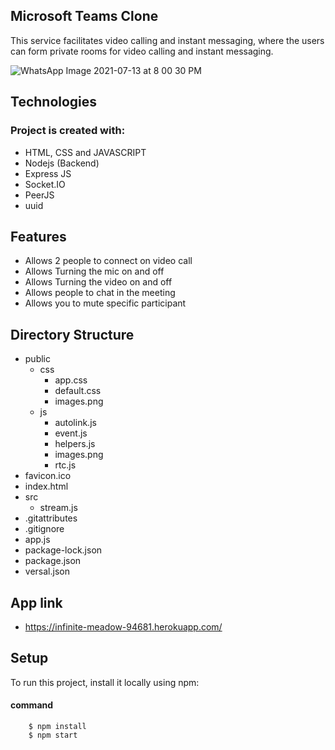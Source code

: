 ## Microsoft Teams Clone

This service facilitates video calling and instant messaging, where the users can form private rooms for video calling and instant messaging.

![WhatsApp Image 2021-07-13 at 8 00 30 PM](https://user-images.githubusercontent.com/70299542/125472880-2ed48a47-31e8-4f1b-bd2c-279a50264998.png)

## Technologies

### Project is created with:
* HTML, CSS and JAVASCRIPT
* Nodejs (Backend)
* Express JS
* Socket.IO
* PeerJS
* uuid

## Features
* Allows 2 people to connect on video call
* Allows Turning the mic on and off
* Allows Turning the video on and off
* Allows people to chat in the meeting
* Allows you to mute specific participant

## Directory Structure

* public
   * css
        * app.css
        * default.css
        * images.png
   * js
        * autolink.js
        * event.js
        * helpers.js
        * images.png
        * rtc.js
* favicon.ico
* index.html
* src
   * stream.js
* .gitattributes
* .gitignore
* app.js
* package-lock.json
* package.json
* versal.json

## App link
* https://infinite-meadow-94681.herokuapp.com/

## Setup
To run this project, install it locally using npm:

#### command                
        $ npm install
        $ npm start

